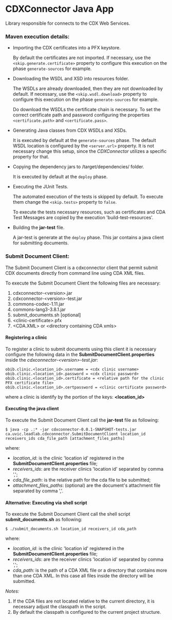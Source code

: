 # CDXConnector Java App

Library responsible for connects to the CDX Web Services.

### Maven execution details:

* Importing the CDX certificates into a PFX keystore.

  By default the certificates are not imported. If necessary, use the ```<skip.generate.certificate>``` property 
  to configure this execution on the phase ```generate-sources``` for example.
     
* Downloading the WSDL and XSD into resources folder.

  The WSDLs are already downloaded, then they are not downloaded by default. If necessary, use the 
  ```<skip.wsdl.download>``` property to configure this execution on the phase ```generate-sources``` for example.
  
  Do download the WSDLs the certificate chain is necessary. To set the correct certificate path and password 
  configuring the properties ```<certificate.path>``` and ```<certificate.pass>```. 

* Generating Java classes from CDX WSDLs and XSDs.
  
  It is executed by default at the ```generate-sources``` phase. The default WSDL location is configured by the 
  ```<server.url>``` property. It is not necessary change this setup, since the *CDXConnector* utilizes a specific 
  property for that.

* Copying the dependency jars to /target/dependencies/ folder.

  It is executed by default at the ```deploy``` phase.
  
* Executing the JUnit Tests.

  The automated execution of the tests is skipped by default. To execute them change the ```<skip.tests>``` 
  property to ```false```.
  
  To execute the tests necessary resources, such as certificates and CDA Test Messages are copied by the 
  execution 'build-test-resources'.

* Building the **jar-test** file. 

  A jar-test is generate at the ```deploy``` phase. This jar contains a java client for submitting documents.

### Submit Document Client:

The Submit Document Client is a cdxconnector client that permit submit CDX documents directly from command line
using CDA XML files.

To execute the Submit Document Client the following files are necessary: 
1. cdxconnector-\<version>.jar
2. cdxconnector-\<version>-test.jar
3. commons-codec-1.11.jar
4. commons-lang3-3.8.1.jar
5. submit_documents.sh \[optional]
6. \<clinic-certificate>.pfx
7. \<CDA.XML> or \<directory containing CDA xmls>

#### Registering a clinic

To register a clinic to submit documents using this client it is necessary configure the following data 
in the **SubmitDocumentClient.properties** inside the *cdxconnector-\<version>-test.jar*:
```
obib.clinic.<location_id>.username = <cdx clinic username>
obib.clinic.<location_id>.password = <cdx clinic password>
obib.clinic.<location_id>.certificate = <relative path for the clinic PFX certificate file>
obib.clinic.<location_id>.certpassword = <clinic certificate password>
``` 

where a clinic is identify by the portion of the keys: **<location_id>** 

#### Executing the java client

To execute the Submit Document Client call the **jar-test** file as following:

```
$ java -cp .:* -jar cdxconnector-0.0.1-SNAPSHOT-tests.jar ca.uvic.leadlab.cdxconnector.SubmitDocumentClient location_id receivers_ids cda_file_path [attachment_files_paths]
```

where:
- *location_id*: is the clinic 'location id' registered in the **SubmitDocumentClient.properties** file;
- *receivers_ids*: are the receiver clinics 'location id' separated by comma ',';
- *cda_file_path*: is the relative path for the cda file to be submitted;
- *attachment_files_paths*: (optional) are the document's attachment file separated by comma ','.

#### Alternative: Executing via shell script

To execute the Submit Document Client call the shell script **submit_documents.sh** as following:

```
$ ./submit_documents.sh location_id receivers_id cda_path
```

where:
- *location_id*: is the clinic 'location id' registered in the **SubmitDocumentClient.properties** file;
- *receivers_ids*: are the receiver clinics 'location id' separated by comma ',';
- *cda_path*: is the path of a CDA XML file or a directory that contains more than one CDA XML.
In this case all files inside the directory will be submitted.

*Notes:*
1. If the CDA files are not located relative to the current directory, it is necessary adjust the classpath in the script.
2. By default the classpath is configured to the current project structure.